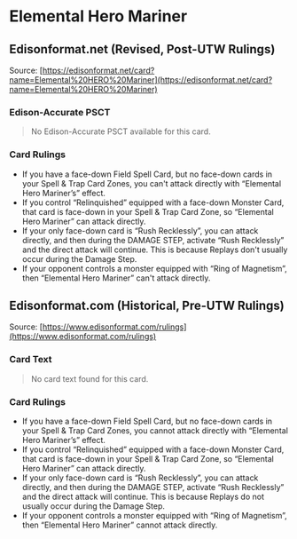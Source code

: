 # Elemental Hero Mariner

## Edisonformat.net (Revised, Post-UTW Rulings)

Source: [https://edisonformat.net/card?name=Elemental%20HERO%20Mariner](https://edisonformat.net/card?name=Elemental%20HERO%20Mariner)

### Edison-Accurate PSCT

> No Edison-Accurate PSCT available for this card.

### Card Rulings

*   If you have a face-down Field Spell Card, but no face-down cards in your Spell & Trap Card Zones, you can't attack directly with “Elemental Hero Mariner’s” effect.
*   If you control “Relinquished” equipped with a face-down Monster Card, that card is face-down in your Spell & Trap Card Zone, so “Elemental Hero Mariner” can attack directly.
*   If your only face-down card is “Rush Recklessly”, you can attack directly, and then during the DAMAGE STEP, activate “Rush Recklessly” and the direct attack will continue. This is because Replays don't usually occur during the Damage Step.
*   If your opponent controls a monster equipped with “Ring of Magnetism”, then “Elemental Hero Mariner” can't attack directly.


## Edisonformat.com (Historical, Pre-UTW Rulings)

Source: [https://www.edisonformat.com/rulings](https://www.edisonformat.com/rulings)

### Card Text

> No card text found for this card.

### Card Rulings

*   If you have a face-down Field Spell Card, but no face-down cards in your Spell & Trap Card Zones, you cannot attack directly with “Elemental Hero Mariner’s” effect.
*   If you control “Relinquished” equipped with a face-down Monster Card, that card is face-down in your Spell & Trap Card Zone, so “Elemental Hero Mariner” can attack directly.
*   If your only face-down card is “Rush Recklessly”, you can attack directly, and then during the DAMAGE STEP, activate “Rush Recklessly” and the direct attack will continue. This is because Replays do not usually occur during the Damage Step.
*   If your opponent controls a monster equipped with “Ring of Magnetism”, then “Elemental Hero Mariner” cannot attack directly.


